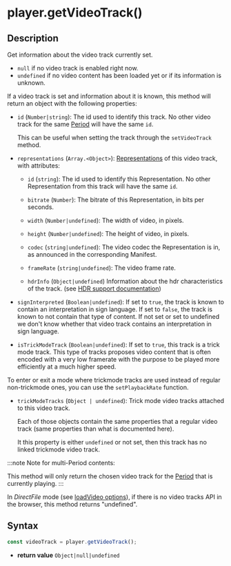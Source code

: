 # player.getVideoTrack()

## Description

Get information about the video track currently set.

- `null` if no video track is enabled right now.
- `undefined` if no video content has been loaded yet or if its information is
  unknown.

If a video track is set and information about it is known, this method will
return an object with the following properties:

- `id` (`Number|string`): The id used to identify this track. No other
  video track for the same [Period](../../Getting_Started/Glossary.md#period) will have the same
  `id`.

  This can be useful when setting the track through the `setVideoTrack`
  method.

- `representations` (`Array.<Object>`):
  [Representations](../../Getting_Started/Glossary.md#representation) of this video track, with
  attributes:

  - `id` (`string`): The id used to identify this Representation.
    No other Representation from this track will have the same `id`.

  - `bitrate` (`Number`): The bitrate of this Representation, in bits per
    seconds.

  - `width` (`Number|undefined`): The width of video, in pixels.

  - `height` (`Number|undefined`): The height of video, in pixels.

  - `codec` (`string|undefined`): The video codec the Representation is
    in, as announced in the corresponding Manifest.

  - `frameRate` (`string|undefined`): The video frame rate.

  - `hdrInfo` (`Object|undefined`) Information about the hdr
    characteristics of the track.
    (see [HDR support documentation](../Miscellaneous/hdr.md#hdrinfo))

- `signInterpreted` (`Boolean|undefined`): If set to `true`, the track is
  known to contain an interpretation in sign language.
  If set to `false`, the track is known to not contain that type of content.
  If not set or set to undefined we don't know whether that video track
  contains an interpretation in sign language.

- `isTrickModeTrack` (`Boolean|undefined`): If set to `true`, this track
  is a trick mode track. This type of tracks proposes video content that is
  often encoded with a very low framerate with the purpose to be played more
  efficiently at a much higher speed.

To enter or exit a mode where trickmode tracks are used instead of regular
non-trickmode ones, you can use the `setPlaybackRate` function.

- `trickModeTracks` (`Object | undefined`): Trick mode video tracks
  attached to this video track.

  Each of those objects contain the same properties that a regular video track
  (same properties than what is documented here).

  It this property is either `undefined` or not set, then this track has no
  linked trickmode video track.

:::note
Note for multi-Period contents:

This method will only return the chosen video track for the
[Period](../../Getting_Started/Glossary.md#period) that is currently playing.
:::

<div class="warning">
In <i>DirectFile</i> mode (see <a
href="../Loading_a_Content.md#transport">loadVideo options</a>), if there is no
video tracks API in the browser, this method returns "undefined".
</div>

## Syntax

```js
const videoTrack = player.getVideoTrack();
```

 - **return value** `Object|null|undefined`
